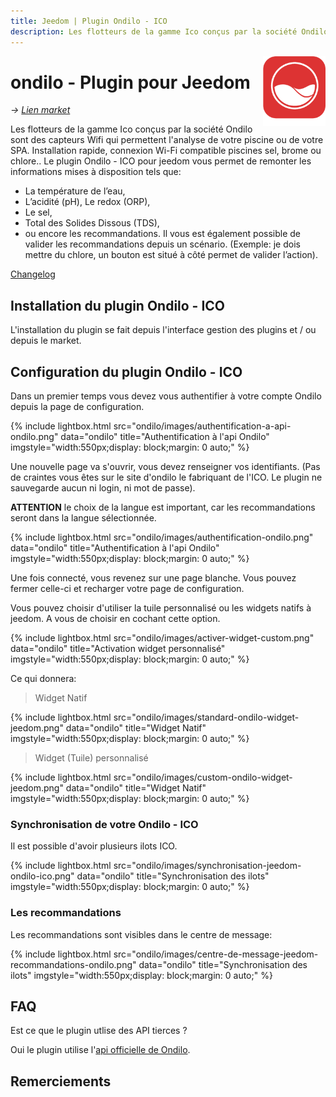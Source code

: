 ```yaml
---
title: Jeedom | Plugin Ondilo - ICO
description: Les flotteurs de la gamme Ico conçus par la société Ondilo sont des capteurs Wifi qui permettent l'analyse de votre piscine ou de votre SPA.
---
```


<img align="right" src="../images/ondilo_icon.png" width="100">

# ondilo - Plugin pour Jeedom

*→ [Lien market](https://market.jeedom.com/index.php?v=d&p=market&type=plugin&plugin_id=3945)*<br />

Les flotteurs de la gamme Ico conçus par la société Ondilo sont des capteurs Wifi qui permettent l'analyse de votre piscine ou de votre SPA. Installation rapide, connexion Wi-Fi compatible piscines sel, brome ou chlore.. Le plugin Ondilo - ICO pour jeedom vous permet de remonter les informations mises à disposition tels que: 

- La température de l’eau, 
- L’acidité (pH), Le redox (ORP), 
- Le sel, 
- Total des Solides Dissous (TDS), 
- ou encore les recommandations. Il vous est également possible de valider les recommandations depuis un scénario. (Exemple: je dois mettre du chlore, un bouton est situé à côté permet de valider l’action). 

[Changelog](changelog.md)<br />

## Installation du plugin Ondilo - ICO

L'installation du plugin se fait depuis l'interface gestion des plugins et / ou depuis le market.

## Configuration du plugin Ondilo - ICO

Dans un premier temps vous devez vous authentifier à votre compte Ondilo depuis la page de configuration.

{% include lightbox.html src="ondilo/images/authentification-a-api-ondilo.png" data="ondilo" title="Authentification à l'api Ondilo" imgstyle="width:550px;display: block;margin: 0 auto;" %}

Une nouvelle page va s'ouvrir, vous devez renseigner vos identifiants. (Pas de craintes vous êtes sur le site d'ondilo le fabriquant de l'ICO. Le plugin ne sauvegarde aucun ni login, ni mot de passe).

**ATTENTION** le choix de la langue est important, car les recommandations seront dans la langue sélectionnée.

{% include lightbox.html src="ondilo/images/authentification-ondilo.png" data="ondilo" title="Authentification à l'api Ondilo" imgstyle="width:550px;display: block;margin: 0 auto;" %}

Une fois connecté, vous revenez sur une page blanche. Vous pouvez fermer celle-ci et recharger votre page de configuration.

Vous pouvez choisir d'utiliser la tuile personnalisé ou les widgets natifs à jeedom. A vous de choisir en cochant cette option.

{% include lightbox.html src="ondilo/images/activer-widget-custom.png" data="ondilo" title="Activation widget personnalisé" imgstyle="width:550px;display: block;margin: 0 auto;" %}

Ce qui donnera:

> Widget Natif

{% include lightbox.html src="ondilo/images/standard-ondilo-widget-jeedom.png" data="ondilo" title="Widget Natif" imgstyle="width:550px;display: block;margin: 0 auto;" %}

> Widget (Tuile) personnalisé

{% include lightbox.html src="ondilo/images/custom-ondilo-widget-jeedom.png" data="ondilo" title="Widget Natif" imgstyle="width:550px;display: block;margin: 0 auto;" %}

### Synchronisation de votre Ondilo - ICO

Il est possible d'avoir plusieurs ilots ICO.

{% include lightbox.html src="ondilo/images/synchronisation-jeedom-ondilo-ico.png" data="ondilo" title="Synchronisation des ilots" imgstyle="width:550px;display: block;margin: 0 auto;" %}

### Les recommandations

Les recommandations sont visibles dans le centre de message:

{% include lightbox.html src="ondilo/images/centre-de-message-jeedom-recommandations-ondilo.png" data="ondilo" title="Synchronisation des ilots" imgstyle="width:550px;display: block;margin: 0 auto;" %}

## FAQ

Est ce que le plugin utlise des API tierces ?

Oui le plugin utilise l'[api officielle de Ondilo]().

## Remerciements

